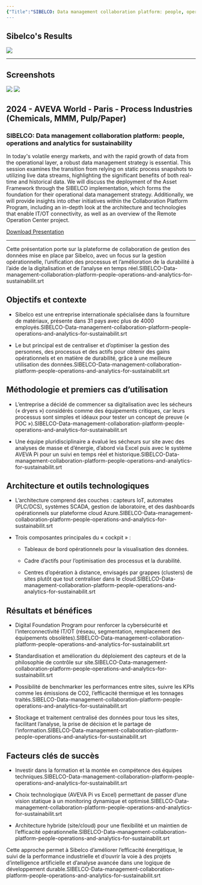 ```yaml
---
{"Title":"SIBELCO: Data management collaboration platform: people, operations and analytics for sustainability","Year":"2024","Industry":"Glass","URL":"https://www.aveva.com/en/perspectives/presentations/2024/sibelco--data-management-collaboration-platform--people--operations-and-analytics-for-sustainability/","PDF":"https://cdn.mediavalet.com/eunl/content/NKuC6Omt8Eu5t1VKDxeKQg/XVwrtEo_VkSLVvmgDwNTyQ/Original/SIBELCO%3A%20Data%20management%20collaboration%20platform%3A%20people%2C%20operations%20and%20analytics%20for%20sustainability.pdf","Company":"Sibelco","Keywords":["ASP-PI"],"dg-publish":true,"permalink":"/aveva/customer-stories/2024/2024-sibelco-data-management-collaboration-platform-people-operations-and-analytics-for-sustainability/","dgPassFrontmatter":true}
---
```


## Sibelco's Results
![](https://i.imgur.com/7VDR91B.png)

---
## Screenshots
![](https://i.imgur.com/eUDGEik.png)
![](https://i.imgur.com/7PkWhiN.png)

## 2024 - AVEVA World - Paris - Process Industries (Chemicals, MMM, Pulp/Paper)

### SIBELCO: Data management collaboration platform: people, operations and analytics for sustainability

In today's volatile energy markets, and with the rapid growth of data from the operational layer, a robust data management strategy is essential. This session examines the transition from relying on static process snapshots to utilizing live data streams, highlighting the significant benefits of both real-time and historical data. We will discuss the deployment of the Asset Framework through the SIBELCO implementation, which forms the foundation for their operational data management strategy. Additionally, we will provide insights into other initiatives within the Collaboration Platform Program, including an in-depth look at the architecture and technologies that enable IT/OT connectivity, as well as an overview of the Remote Operation Center project.

[Download Presentation](https://cdn.mediavalet.com/eunl/content/NKuC6Omt8Eu5t1VKDxeKQg/XVwrtEo_VkSLVvmgDwNTyQ/Original/SIBELCO%3A%20Data%20management%20collaboration%20platform%3A%20people%2C%20operations%20and%20analytics%20for%20sustainability.pdf)

---


Cette présentation porte sur la plateforme de collaboration de gestion des données mise en place par Sibelco, avec un focus sur la gestion opérationnelle, l’unification des processus et l’amélioration de la durabilité à l’aide de la digitalisation et de l’analyse en temps réel.SIBELCO-Data-management-collaboration-platform-people-operations-and-analytics-for-sustainabilit.srt

## Objectifs et contexte

- Sibelco est une entreprise internationale spécialisée dans la fourniture de matériaux, présente dans 31 pays avec plus de 4000 employés.SIBELCO-Data-management-collaboration-platform-people-operations-and-analytics-for-sustainabilit.srt
    
- Le but principal est de centraliser et d’optimiser la gestion des personnes, des processus et des actifs pour obtenir des gains opérationnels et en matière de durabilité, grâce à une meilleure utilisation des données.SIBELCO-Data-management-collaboration-platform-people-operations-and-analytics-for-sustainabilit.srt
    

## Méthodologie et premiers cas d’utilisation

- L’entreprise a décidé de commencer sa digitalisation avec les sécheurs (« dryers ») considérés comme des équipements critiques, car leurs processus sont simples et idéaux pour tester un concept de preuve (« POC »).SIBELCO-Data-management-collaboration-platform-people-operations-and-analytics-for-sustainabilit.srt
    
- Une équipe pluridisciplinaire a évalué les sécheurs sur site avec des analyses de masse et d’énergie, d’abord via Excel puis avec le système AVEVA Pi pour un suivi en temps réel et historique.SIBELCO-Data-management-collaboration-platform-people-operations-and-analytics-for-sustainabilit.srt
    

## Architecture et outils technologiques

- L’architecture comprend des couches : capteurs IoT, automates (PLC/DCS), systèmes SCADA, gestion de laboratoire, et des dashboards opérationnels sur plateforme cloud Azure.SIBELCO-Data-management-collaboration-platform-people-operations-and-analytics-for-sustainabilit.srt
    
- Trois composantes principales du « cockpit » :
    
    - Tableaux de bord opérationnels pour la visualisation des données.
        
    - Cadre d’actifs pour l’optimisation des processus et la durabilité.
        
    - Centres d’opération à distance, envisagés par grappes (clusters) de sites plutôt que tout centraliser dans le cloud.SIBELCO-Data-management-collaboration-platform-people-operations-and-analytics-for-sustainabilit.srt
        

## Résultats et bénéfices

- Digital Foundation Program pour renforcer la cybersécurité et l’interconnectivité IT/OT (réseau, segmentation, remplacement des équipements obsolètes).SIBELCO-Data-management-collaboration-platform-people-operations-and-analytics-for-sustainabilit.srt
    
- Standardisation et amélioration du déploiement des capteurs et de la philosophie de contrôle sur site.SIBELCO-Data-management-collaboration-platform-people-operations-and-analytics-for-sustainabilit.srt
    
- Possibilité de benchmarker les performances entre sites, suivre les KPIs comme les émissions de CO2, l’efficacité thermique et les tonnages traités.SIBELCO-Data-management-collaboration-platform-people-operations-and-analytics-for-sustainabilit.srt
    
- Stockage et traitement centralisé des données pour tous les sites, facilitant l’analyse, la prise de décision et le partage de l’information.SIBELCO-Data-management-collaboration-platform-people-operations-and-analytics-for-sustainabilit.srt
    

## Facteurs clés de succès

- Investir dans la formation et la montée en compétence des équipes techniques.SIBELCO-Data-management-collaboration-platform-people-operations-and-analytics-for-sustainabilit.srt
    
- Choix technologique (AVEVA Pi vs Excel) permettant de passer d’une vision statique à un monitoring dynamique et optimisé.SIBELCO-Data-management-collaboration-platform-people-operations-and-analytics-for-sustainabilit.srt
    
- Architecture hybride (site/cloud) pour une flexibilité et un maintien de l’efficacité opérationnelle.SIBELCO-Data-management-collaboration-platform-people-operations-and-analytics-for-sustainabilit.srt
    

Cette approche permet à Sibelco d’améliorer l’efficacité énergétique, le suivi de la performance industrielle et d’ouvrir la voie à des projets d’intelligence artificielle et d’analyse avancée dans une logique de développement durable.SIBELCO-Data-management-collaboration-platform-people-operations-and-analytics-for-sustainabilit.srt
